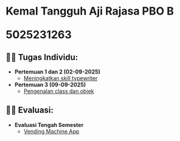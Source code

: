 <h1>Kemal Tangguh Aji Rajasa PBO B
  
5025231263</a>



<h2>👨‍💻 Tugas Individu:</h2>

- <b>Pertemuan 1 dan 2 (02-09-2025)</b>
  - [Meningkatkan skill typewriter](https://github.com/KemalRajasa/PBO-FB/edit/main/tugas-individu/pertemuan-1-dan-2)
- <b>Pertemuan 3 (09-09-2025)</b>
  - [Pengenalan class dan objek](https://github.com/KemalRajasa/PBO-FB/tree/main/tugas-individu/pertemuan3)


<h2>👨‍💻 Evaluasi:</h2>

- <b>Evaluasi Tengah Semester</b>
  - [Vending Machine App](https://github.com/KemalRajasa/PBO-FB/edit/main/tugas-individu/pertemuan8/)
  

